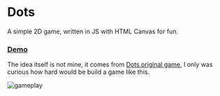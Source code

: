 # Dots

A simple 2D game, written in JS with HTML Canvas for fun.

### [Demo](https://a-korzun.github.io/dots/)

The idea itself is not mine, it comes from [Dots original game](https://www.dots.co), I only was curious how hard would be build a game like this.

![gameplay](https://raw.githubusercontent.com/katasup/Dots/main/gameplay.gif "gameplay")
